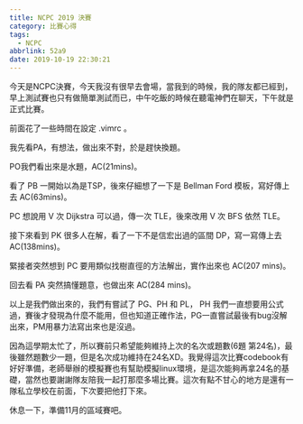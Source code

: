```yaml
---
title: NCPC 2019 決賽
category: 比賽心得
tags:
  - NCPC
abbrlink: 52a9
date: 2019-10-19 22:30:21
---
```

今天是NCPC決賽，今天我沒有很早去會場，當我到的時候，我的隊友都已經到，早上測試賽也只有做簡單測試而已，中午吃飯的時候在聽電神們在聊天，下午就是正式比賽。
<!-- more -->
前面花了一些時間在設定 .vimrc 。

我先看PA，有想法，做出來不對，於是趕快換題。

PO我們看出來是水題，AC(21mins)。

看了 PB 一開始以為是TSP，後來仔細想了一下是 Bellman Ford 模板，寫好傳上去 AC(63mins)。

PC 想說用 V 次 Dijkstra 可以過，傳一次 TLE，後來改用 V 次 BFS 依然 TLE。

接下來看到 PK 很多人在解，看了一下不是信宏出過的區間 DP，寫一寫傳上去 AC(138mins)。

緊接者突然想到 PC 要用類似找樹直徑的方法解出，實作出來也 AC(207 mins)。

回去看 PA 突然搞懂題意，也做出來 AC(284 mins)。

以上是我們做出來的，我們有嘗試了 PG、PH 和 PL， PH 我們一直想要用公式過，賽後才發現為什麼不能用，但也知道正確作法，PG一直嘗試最後有bug沒解出來，PM用暴力法寫出來也是沒過。

因為這學期太忙了，所以賽前只希望能夠維持上次的名次或題數(6題 第24名)，最後雖然題數少一題，但是名次成功維持在24名XD。我覺得這次比賽codebook有好好準備，老師舉辦的模擬賽也有幫助模擬linux環境，是這次能夠再拿24名的基礎，當然也要謝謝隊友陪我一起打那麼多場比賽。這次有點不甘心的地方是還有一隊私立學校在前面，下次要把他打下來。

休息一下，準備11月的區域賽吧。